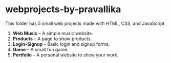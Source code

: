 # webprojects-by-pravallika
This folder has 5 small web projects made with HTML, CSS, and JavaScript:

1. **Web Music** – A simple music website.
2. **Products** – A page to show products.
3. **Login-Signup** – Basic login and signup forms.
4. **Game** – A small fun game.
5. **Portfolio** – A personal website to show your work.


